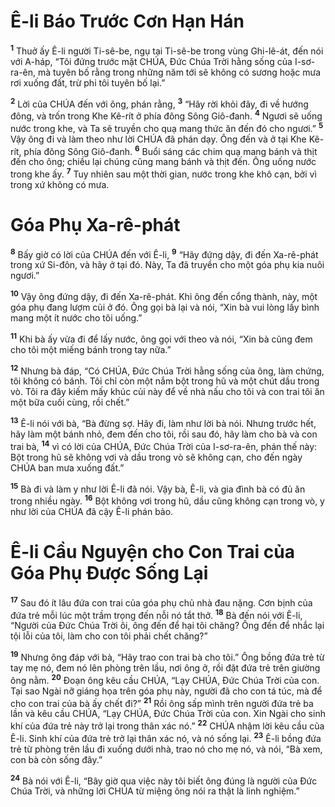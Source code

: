 

# Ê-li Báo Trước Cơn Hạn Hán
<sup><b>1</b></sup> Thuở ấy Ê-li người Ti-sê-be, ngụ tại Ti-sê-be trong vùng Ghi-lê-át, đến nói với A-háp, “Tôi đứng trước mặt CHÚA, Đức Chúa Trời hằng sống của I-sơ-ra-ên, mà tuyên bố rằng trong những năm tới sẽ không có sương hoặc mưa rơi xuống đất, trừ phi tôi tuyên bố lại.”

<sup><b>2</b></sup> Lời của CHÚA đến với ông, phán rằng, <sup><b>3</b></sup> “Hãy rời khỏi đây, đi về hướng đông, và trốn trong Khe Kê-rít ở phía đông Sông Giô-đanh. <sup><b>4</b></sup> Ngươi sẽ uống nước trong khe, và Ta sẽ truyền cho quạ mang thức ăn đến đó cho ngươi.” <sup><b>5</b></sup> Vậy ông đi và làm theo như lời CHÚA đã phán dạy. Ông đến và ở tại Khe Kê-rít, phía đông Sông Giô-đanh. <sup><b>6</b></sup> Buổi sáng các chim quạ mang bánh và thịt đến cho ông; chiều lại chúng cũng mang bánh và thịt đến. Ông uống nước trong khe ấy. <sup><b>7</b></sup> Tuy nhiên sau một thời gian, nước trong khe khô cạn, bởi vì trong xứ không có mưa.

# Góa Phụ Xa-rê-phát
<sup><b>8</b></sup> Bấy giờ có lời của CHÚA đến với Ê-li, <sup><b>9</b></sup> “Hãy đứng dậy, đi đến Xa-rê-phát trong xứ Si-đôn, và hãy ở tại đó. Này, Ta đã truyền cho một góa phụ kia nuôi ngươi.”

<sup><b>10</b></sup> Vậy ông đứng dậy, đi đến Xa-rê-phát. Khi ông đến cổng thành, này, một góa phụ đang lượm củi ở đó. Ông gọi bà lại và nói, “Xin bà vui lòng lấy bình mang một ít nước cho tôi uống.”

<sup><b>11</b></sup> Khi bà ấy vừa đi để lấy nước, ông gọi với theo và nói, “Xin bà cũng đem cho tôi một miếng bánh trong tay nữa.”

<sup><b>12</b></sup> Nhưng bà đáp, “Có CHÚA, Đức Chúa Trời hằng sống của ông, làm chứng, tôi không có bánh. Tôi chỉ còn một nắm bột trong hũ và một chút dầu trong vò. Tôi ra đây kiếm mấy khúc củi này để về nhà nấu cho tôi và con trai tôi ăn một bữa cuối cùng, rồi chết.”

<sup><b>13</b></sup> Ê-li nói với bà, “Bà đừng sợ. Hãy đi, làm như lời bà nói. Nhưng trước hết, hãy làm một bánh nhỏ, đem đến cho tôi, rồi sau đó, hãy làm cho bà và con trai bà, <sup><b>14</b></sup> vì có lời của CHÚA, Đức Chúa Trời của I-sơ-ra-ên, phán thế này: Bột trong hũ sẽ không vơi và dầu trong vò sẽ không cạn, cho đến ngày CHÚA ban mưa xuống đất.”

<sup><b>15</b></sup> Bà đi và làm y như lời Ê-li đã nói. Vậy bà, Ê-li, và gia đình bà có đủ ăn trong nhiều ngày. <sup><b>16</b></sup> Bột không vơi trong hũ, dầu cũng không cạn trong vò, y như lời của CHÚA đã cậy Ê-li phán bảo.

# Ê-li Cầu Nguyện cho Con Trai của Góa Phụ Được Sống Lại
<sup><b>17</b></sup> Sau đó ít lâu đứa con trai của góa phụ chủ nhà đau nặng. Cơn bịnh của đứa trẻ mỗi lúc một trầm trọng đến nỗi nó tắt thở. <sup><b>18</b></sup> Bà đến nói với Ê-li, “Người của Đức Chúa Trời ôi, ông đến để hại tôi chăng? Ông đến để nhắc lại tội lỗi của tôi, làm cho con tôi phải chết chăng?”

<sup><b>19</b></sup> Nhưng ông đáp với bà, “Hãy trao con trai bà cho tôi.” Ông bồng đứa trẻ từ tay mẹ nó, đem nó lên phòng trên lầu, nơi ông ở, rồi đặt đứa trẻ trên giường ông nằm. <sup><b>20</b></sup> Đoạn ông kêu cầu CHÚA, “Lạy CHÚA, Đức Chúa Trời của con. Tại sao Ngài nỡ giáng họa trên góa phụ này, người đã cho con tá túc, mà để cho con trai của bà ấy chết đi?” <sup><b>21</b></sup> Rồi ông sấp mình trên người đứa trẻ ba lần và kêu cầu CHÚA, “Lạy CHÚA, Đức Chúa Trời của con. Xin Ngài cho sinh khí của đứa trẻ này trở lại trong thân xác nó.” <sup><b>22</b></sup> CHÚA nhậm lời kêu cầu của Ê-li. Sinh khí của đứa trẻ trở lại thân xác nó, và nó sống lại. <sup><b>23</b></sup> Ê-li bồng đứa trẻ từ phòng trên lầu đi xuống dưới nhà, trao nó cho mẹ nó, và nói, “Bà xem, con bà còn sống đây.”

<sup><b>24</b></sup> Bà nói với Ê-li, “Bây giờ qua việc này tôi biết ông đúng là người của Đức Chúa Trời, và những lời CHÚA từ miệng ông nói ra thật là linh nghiệm.”

